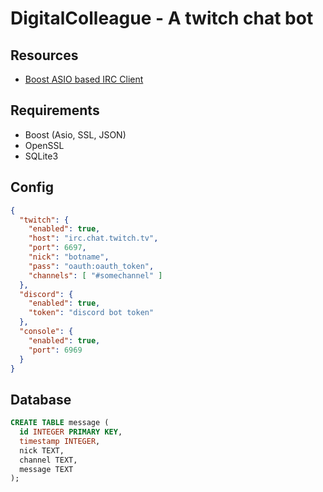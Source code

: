 # DigitalColleague - A twitch chat bot

## Resources
- [Boost ASIO based IRC Client](https://github.com/KrzaQ/boost-asio-irc-client)

## Requirements
- Boost (Asio, SSL, JSON)
- OpenSSL
- SQLite3

## Config
```json
{
  "twitch": {
    "enabled": true,
    "host": "irc.chat.twitch.tv",
    "port": 6697,
    "nick": "botname",
    "pass": "oauth:oauth_token",
    "channels": [ "#somechannel" ]
  },
  "discord": {
    "enabled": true,
    "token": "discord bot token"
  },
  "console": {
    "enabled": true,
    "port": 6969
  }
}
```

## Database
```sql
CREATE TABLE message (
  id INTEGER PRIMARY KEY,
  timestamp INTEGER,
  nick TEXT,
  channel TEXT,
  message TEXT
);
```
